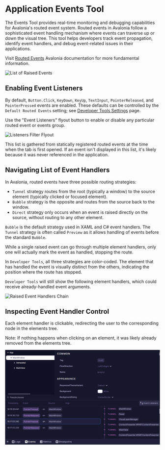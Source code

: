 # Application Events Tool

The Events Tool provides real-time monitoring and debugging capabilities for Avalonia's routed event system. Routed events in Avalonia follow a sophisticated event handling mechanism where events can traverse up or down the visual tree. This tool helps developers track event propagation, identify event handlers, and debug event-related issues in their applications.

Visit [Routed Events](https://docs.avaloniaui.net/docs/concepts/input/routed-events) Avalonia documentation for more fundamental information.

![List of Raised Events](../assets/events-raised-events-list.png)

## Enabling Event Listeners

By default, `Button.Click`, `KeyDown`, `KeyUp`, `TextInput`, `PointerReleased`, and `PointerPressed` events are enabled. These defaults can be controlled by the `Default Routed Events` setting; see [Developer Tools Settings](../settings.md) page.

Use the "Event Listeners" flyout button to enable or disable any particular routed event or events group.

![Listeners Filter Flyout](../assets/events-listeners-filter.png)

This list is gathered from statically registered routed events at the time when the tab is first opened.
If an event isn't displayed in this list, it's likely because it was never referenced in the application.

## Navigating List of Event Handlers

In Avalonia, routed events have three possible routing strategies:
- `Tunnel` strategy routes from the root (typically a window) to the source element (typically clicked or focused element).
- `Bubble` strategy is the opposite and routes from the source back to the window.
- `Direct` strategy only occurs when an event is raised directly on the source, without routing to any other element.

`Bubble` is the default strategy used in XAML and C# event handlers. The `Tunnel` strategy is often called `Preview` as it allows handling of events before the standard `Bubble`.

While a single raised event can go through multiple element handlers, only one will actually mark the event as handled, stopping the route.

In `Developer Tools`, all three strategies are color-coded.
The element that has handled the event is visually distinct from the others, indicating the position where the route has stopped.

`Developer Tools` will still show the following element handlers, which could receive already-handled event arguments.

![Raised Event Handlers Chain](../assets/events-chain-list.png)

## Inspecting Event Handler Control

Each element handler is clickable, redirecting the user to the corresponding node in the elements tree.

Note: If nothing happens when clicking on an element, it was likely already removed from the elements tree.

![Inspect Handler](../assets/events-inspect-handler.gif)